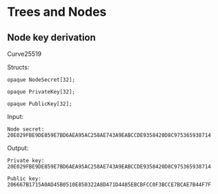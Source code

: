 # Trees and Nodes

## Node key derivation

Curve25519

Structs:

```
opaque NodeSecret[32];

opaque PrivateKey[32];

opaque PublicKey[32];
```

Input:

```
Node secret:
20E029FBE9DE859E7BD6AEA95AC258AE743A9EABCCDE9358420D8C975365938714
```

Output:

```
Private key:
20E029FBE9DE859E7BD6AEA95AC258AE743A9EABCCDE9358420D8C975365938714

Public key:
206667B1715A0AD45B0510E850322A8D471D4485EBCBFCC0F3BCCE7BCAE7B44F7F
```